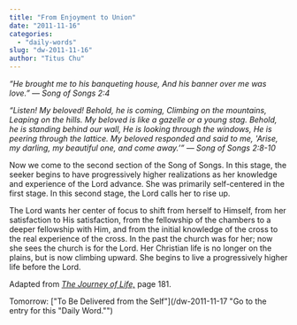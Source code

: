 ```yaml
---
title: "From Enjoyment to Union"
date: "2011-11-16"
categories: 
  - "daily-words"
slug: "dw-2011-11-16"
author: "Titus Chu"
---
```


_“He brought me to his banqueting house, And his banner over me was love.” — Song of Songs 2:4_

_“Listen! My beloved! Behold, he is coming, Climbing on the mountains, Leaping on the hills. My beloved is like a gazelle or a young stag. Behold, he is standing behind our wall, He is looking through the windows, He is peering through the lattice. My beloved responded and said to me, 'Arise, my darling, my beautiful one, and come away.’” — Song of Songs 2:8-10_

Now we come to the second section of the Song of Songs. In this stage, the seeker begins to have progressively higher realizations as her knowledge and experience of the Lord advance. She was primarily self-centered in the first stage. In this second stage, the Lord calls her to rise up.

The Lord wants her center of focus to shift from herself to Himself, from her satisfaction to His satisfaction, from the fellowship of the chambers to a deeper fellowship with Him, and from the initial knowledge of the cross to the real experience of the cross. In the past the church was for her; now she sees the church is for the Lord. Her Christian life is no longer on the plains, but is now climbing upward. She begins to live a progressively higher life before the Lord.

Adapted from _[The Journey of Life,](/book-journey "Go to the listing for this book.")_ page 181.

Tomorrow: ["To Be Delivered from the Self"](/dw-2011-11-17 "Go to the entry for this "Daily Word."")
